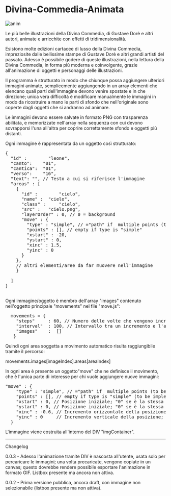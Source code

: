 # Divina-Commedia-Animata
![anim](https://github.com/jumpjack/Divina-Commedia-Animata/blob/master/immagini/01_01_46/anim.mini.gif)


Le più belle illustrazioni della Divina Commedia, di Gustave Dorè e altri autori, animate e arricchite con effetti di tridimensionalità.

Esistono molte edizioni cartacee di lusso della Divina Commedia, impreziosite dalle bellissime stampe di Gustave Dorè e altri grandi artisti del passato. Adesso è possibile godere di queste illustrazioni, nella lettura della Divina Commedia, in forma più moderna e coinvolgente, grazie all'animazione di oggetti e personaggi delle illustrazioni.

Il programma è strutturato in modo che chiunque possa aggiungere ulteriori immagini animate, semplicemente aggiungendo in un array elementi che elencano quali parti dell'immagine devono venire spostate e in che direzione; unica vera difficoltà è modificare manualmente le immagini in modo da ricostruire a mano le parti di sfondo che nell'originale sono coperte dagli oggetti che si andranno ad animare.

Le immagini devono essere salvate in formato PNG con trasparenza abilitata, e memorizzate nell'array nella sequenza con cui devono sovrapporsi l'una all'altra per coprire correttamente sfondo e oggetti più distanti.

Ogni immagine è rappresentata da un oggetto così strutturato:

<pre>
{
  "id" : 		"leone", 
  "canto":    "01",
  "cantica":  "01",
  "verso":    "16",
  "text": "", // Testo a cui si riferisce l'immagine
  "areas" : [
    {
      "id" : 		"cielo",
      "name" : 	"cielo",
      "class" : 	"cielo",
      "src" : 	"cielo.png",
      "layerOrder" : 0, // 0 = background
      "move" : {
        "type" : "simple", // ="path" if  multiple points (to be implemented)
        "points" : [], // empty if type is "simple"
        "xstart" : -20,
        "ystart" : 0,
        "xinc" : 1.5,
        "yinc" : 0
      }
    },
    // altri elementi/aree da far muovere nell'immagine
    }

  ]
}

</pre>
Ogni immagine/oggetto è membro dell'array "images" contenuto nell'oggetto principale "movements" nel file "move.js":

<pre>
  movements = {
    "steps" 	: 60, // Numero delle volte che vengono incrementate le coordinate (x,y) dell'immagine.
    "interval" 	: 100, // Intervallo tra un incremento e l'altro.
    "images" 	:  []
   }
</pre> 
 
Quindi ogni area soggetta a movimento automatico risulta raggiungibile tramite il percorso:

movements.images[imageIndex].areas[areaIndex]

In ogni area è presente un oggetto"move" che ne definisce il movimento, che è l'unica parte di interesse per chi vuole aggiungere nuove immagini:

<pre>
"move" : {
    "type" : "simple", // ="path" if  multiple points (to be implemented)
    "points" : [], // empty if type is "simple" (to be implemented)
    "xstart" : 0, // Posizione iniziale; "0" se è la stessa dell'immagine originale statica.
    "ystart" : 0, // Posizione iniziale; "0" se è la stessa dell'immagine originale statica.
    "xinc" : -0.6, // Incremento orizzontale della posizione; positivo = verso destra
    "yinc" : 0     // Incremento verticale della posizione; positivo = verso il basso
  }
</pre>

L'immagine viene costruita all'interno del DIV "imgContainer".

<hr>
Changelog

0.0.3 - Adesso l'animazione tramite DIV è nascosta all'utente, usata solo per percaricare le immagini; una volta precaricate, vengono copiate
in un canvas; questo dovrebbe rendere possibile esportare l'animazione in formato GIF. Listbox presente ma ancora non attiva.

0.0.2 - Prima versione pubblica, ancora draft, con immagine non selezionabile (listbox presente ma non attiva).
